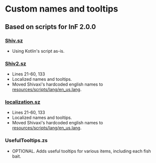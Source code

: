 # Custom names and tooltips
## Based on scripts for InF 2.0.0
### [Shiv.sz](https://github.com/KameiB/RLCraft_Translations/blob/main/scripts/Shiv.zs)
- Using Kotlin's script as-is. 

### [Shiv2.sz](https://github.com/KameiB/RLCraft_Translations/blob/main/scripts/Shiv2.zs)
- Lines 21-60, 133
- Localized names and tooltips.  
- Moved Shivaxi's hardcoded english names to [resources/scripts/lang/en_us.lang](https://github.com/KameiB/RLCraft_Translations/tree/main/resources/scripts/lang).

### [localization.sz](https://github.com/KameiB/RLCraft_Translations/blob/main/scripts/Shiv2.zs)
- Lines 21-60, 133
- Localized names and tooltips.  
- Moved Shivaxi's hardcoded english names to [resources/scripts/lang/en_us.lang](https://github.com/KameiB/RLCraft_Translations/tree/main/resources/scripts/lang). 

### UsefulTooltips.zs
- OPTIONAL. Adds useful tooltips for various items, including each fish bait.
